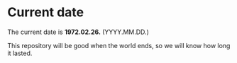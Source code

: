 # Current date

The current date is **1972.02.26.** (YYYY.MM.DD.)

This repository will be good when the world ends, so we will know how long it lasted.